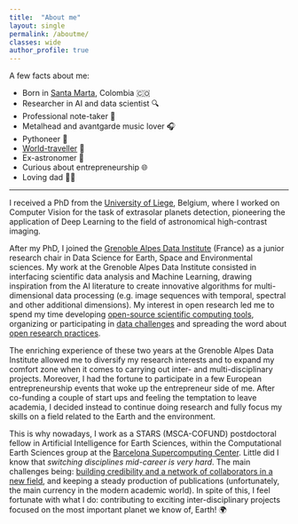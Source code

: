 ```yaml
---
title:  "About me"
layout: single
permalink: /aboutme/
classes: wide
author_profile: true
---
```


A few facts about me:
- Born in [Santa Marta](https://www.tripadvisor.co.uk/Tourism-g297484-Santa_Marta_Santa_Marta_Municipality_Magdalena_Department-Vacations.html), Colombia :colombia:
- Researcher in AI and data scientist :mag:
- Professional note-taker :blue_book:  
- Metalhead and avantgarde music lover :headphones:
- Pythoneer :snake:
- [World-traveller](/countries_visited/) :bullettrain_front:
- Ex-astronomer :telescope:
- Curious about entrepreneurship :globe_with_meridians:
- Loving dad :family_man_boy:

---

I received a PhD from the [University of Liege](https://www.uliege.be/), Belgium, where I worked on Computer Vision for the task of extrasolar planets detection, pioneering the application of Deep Learning to the field of astronomical high-contrast imaging. 

After my PhD, I joined the [Grenoble Alpes Data Institute](https://data-institute.univ-grenoble-alpes.fr/) (France) as a junior research chair in Data Science for Earth, Space and Environmental sciences. My work at the Grenoble Alpes Data Institute consisted in interfacing scientific data analysis and Machine Learning, drawing inspiration from the AI literature to create innovative algorithms for multi-dimensional data processing (e.g. image sequences with temporal, spectral and other additional dimensions). My interest in open research led me to spend my time developing [open-source scientific computing tools](https://carlos-gg.github.io/software/), organizing or participating in [data challenges](https://exoplanet-imaging-challenge.github.io/) and spreading the word about [open research practices](https://grenoble-alpes-data-institute.github.io/2018-05-31-grenoble-software-carpentry/). 

The enriching experience of these two years at the Grenoble Alpes Data Institute allowed me to diversify my research interests and to expand my comfort zone when it comes to carrying out inter- and multi-disciplinary projects. Moreover, I had the fortune to participate in a few European entrepreneurship events that woke up the entrepreneur side of me. After co-funding a couple of start ups and feeling the temptation to leave academia, I decided instead to continue doing research and fully focus my skills on a field related to the Earth and the environment. 

This is why nowadays, I work as a STARS (MSCA-COFUND) postdoctoral fellow in Artificial Intelligence for Earth Sciences, within the Computational Earth Sciences group at the [Barcelona Supercomputing Center](https://www.bsc.es). Little did I know that _switching disciplines mid-career is very hard_. The main challenges being: [building credibility and a network of collaborators in a new field](https://www.explainxkcd.com/wiki/index.php/1831:_Here_to_Help), and keeping a steady production of publications (unfortunately, the main currency in the modern academic world). In spite of this, I feel fortunate with what I do: contributing to exciting inter-disciplinary projects focused on the most important planet we know of, Earth! :earth_africa:
